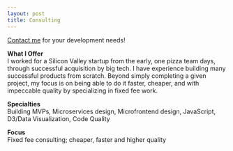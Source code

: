 ```yaml
---
layout: post
title: Consulting
---
```


[Contact me](mailto:adam.arthur.wilson@gmail.com) for your development needs!

**What I Offer**\
I worked for a Silicon Valley startup from the early, one pizza team days, through successful acquisition by big tech. I have experience building many successful products from scratch. Beyond simply completing a given project, my focus is on being able to do it faster, cheaper, and with impeccable quality by specializing in fixed fee work.

**Specialties**\
Building MVPs, Microservices design, Microfrontend design, JavaScript, D3/Data Visualization, Code Quality

**Focus**\
Fixed fee consulting; cheaper, faster and higher quality
